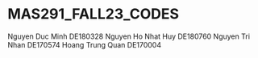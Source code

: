 # MAS291_FALL23_CODES

Nguyen Duc Minh DE180328
Nguyen Ho Nhat Huy DE180760
Nguyen Tri Nhan DE170574
Hoang Trung Quan DE170004

